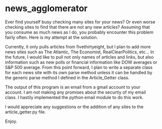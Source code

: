 # news_agglomerator

Ever find yourself busy checking many sites for your news? Or even worse checking sites to find that there are not any new articles? Assuming that you consume as much news as I do, you probably encounter this problem fairly often.  Here is my attempt at the solution.

Currently, it only pulls articles from fivethirtyeight, but I plan to add more news sites such as The Atlantic, The Economist, RealClearPolitics, etc...  In the future, I would like to pull not only names of articles and links, but also information such as new polls or financial information like DOW averages or S&P 500 average.  From this point forward, I plan to write a separate class for each news site with its own parse method unless it can be handled by the generic parse method I defined in the Article_Getter class.  

The output of this program is an email from a gmail account to your account.  I am not making any promises about the securtiy of my email class. I hastily implemented the python email module to do this work.  

I would appreciate any suggestions or the addition of any sites to the article_getter.py file.

Enjoy.
